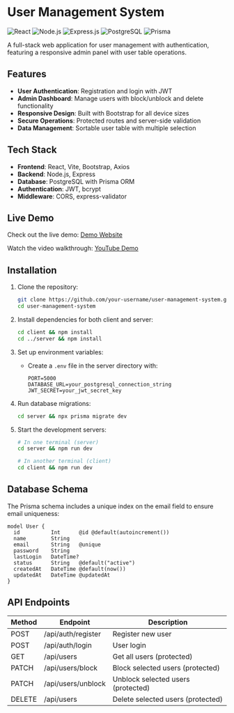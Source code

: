 # User Management System

![React](https://img.shields.io/badge/React-20232A?style=for-the-badge&logo=react&logoColor=61DAFB)
![Node.js](https://img.shields.io/badge/Node.js-43853D?style=for-the-badge&logo=node.js&logoColor=white)
![Express.js](https://img.shields.io/badge/Express.js-404D59?style=for-the-badge)
![PostgreSQL](https://img.shields.io/badge/PostgreSQL-316192?style=for-the-badge&logo=postgresql&logoColor=white)
![Prisma](https://img.shields.io/badge/Prisma-3982CE?style=for-the-badge&logo=Prisma&logoColor=white)

A full-stack web application for user management with authentication, featuring a responsive admin panel with user table operations.

## Features

- **User Authentication**: Registration and login with JWT
- **Admin Dashboard**: Manage users with block/unblock and delete functionality
- **Responsive Design**: Built with Bootstrap for all device sizes
- **Secure Operations**: Protected routes and server-side validation
- **Data Management**: Sortable user table with multiple selection

## Tech Stack

- **Frontend**: React, Vite, Bootstrap, Axios
- **Backend**: Node.js, Express
- **Database**: PostgreSQL with Prisma ORM
- **Authentication**: JWT, bcrypt
- **Middleware**: CORS, express-validator

## Live Demo

Check out the live demo: [Demo Website](https://user-management-six-orcin.vercel.app)

Watch the video walkthrough: [YouTube Demo]([https://youtube.com/your-demo-link](https://youtu.be/-UM2uPr_EUw))

## Installation

1. Clone the repository:
   ```bash
   git clone https://github.com/your-username/user-management-system.git
   cd user-management-system
   ```

2. Install dependencies for both client and server:
   ```bash
   cd client && npm install
   cd ../server && npm install
   ```

3. Set up environment variables:
   - Create a `.env` file in the server directory with:
     ```
     PORT=5000
     DATABASE_URL=your_postgresql_connection_string
     JWT_SECRET=your_jwt_secret_key
     ```

4. Run database migrations:
   ```bash
   cd server && npx prisma migrate dev
   ```

5. Start the development servers:
   ```bash
   # In one terminal (server)
   cd server && npm run dev

   # In another terminal (client)
   cd client && npm run dev
   ```

## Database Schema

The Prisma schema includes a unique index on the email field to ensure email uniqueness:

```prisma
model User {
  id          Int      @id @default(autoincrement())
  name        String
  email       String   @unique
  password    String
  lastLogin   DateTime?
  status      String   @default("active")
  createdAt   DateTime @default(now())
  updatedAt   DateTime @updatedAt
}
```

## API Endpoints

| Method | Endpoint           | Description                     |
|--------|--------------------|---------------------------------|
| POST   | /api/auth/register | Register new user               |
| POST   | /api/auth/login    | User login                      |
| GET    | /api/users         | Get all users (protected)       |
| PATCH  | /api/users/block   | Block selected users (protected)|
| PATCH  | /api/users/unblock | Unblock selected users (protected)|
| DELETE | /api/users         | Delete selected users (protected)|

